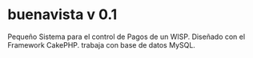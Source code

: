 # buenavista v 0.1
Pequeño Sistema para el control de Pagos de un WISP.
Diseñado con el Framework CakePHP. trabaja con base de datos MySQL.
